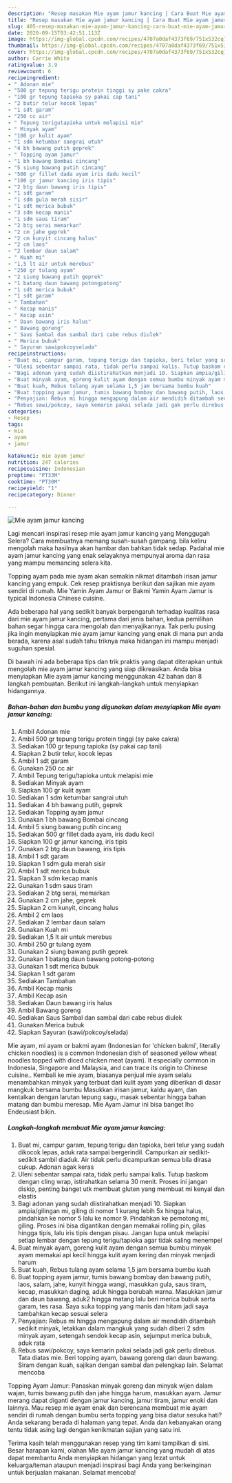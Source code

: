 ```yaml
---
description: "Resep masakan Mie ayam jamur kancing | Cara Buat Mie ayam jamur kancing Yang Enak Dan Lezat"
title: "Resep masakan Mie ayam jamur kancing | Cara Buat Mie ayam jamur kancing Yang Enak Dan Lezat"
slug: 405-resep-masakan-mie-ayam-jamur-kancing-cara-buat-mie-ayam-jamur-kancing-yang-enak-dan-lezat
date: 2020-09-15T03:42:51.113Z
image: https://img-global.cpcdn.com/recipes/4707a0daf4373f69/751x532cq70/mie-ayam-jamur-kancing-foto-resep-utama.jpg
thumbnail: https://img-global.cpcdn.com/recipes/4707a0daf4373f69/751x532cq70/mie-ayam-jamur-kancing-foto-resep-utama.jpg
cover: https://img-global.cpcdn.com/recipes/4707a0daf4373f69/751x532cq70/mie-ayam-jamur-kancing-foto-resep-utama.jpg
author: Carrie White
ratingvalue: 3.9
reviewcount: 6
recipeingredient:
- " Adonan mie"
- "500 gr tepung terigu protein tinggi sy pake cakra"
- "100 gr tepung tapioka sy pakai cap tani"
- "2 butir telur kocok lepas"
- "1 sdt garam"
- "250 cc air"
- " Tepung terigutapioka untuk melapisi mie"
- " Minyak ayam"
- "100 gr kulit ayam"
- "1 sdm ketumbar sangrai utuh"
- "4 bh bawang putih geprek"
- " Topping ayam jamur"
- "1 bh bawang Bombai cincang"
- "5 siung bawang putih cincang"
- "500 gr fillet dada ayam iris dadu kecil"
- "100 gr jamur kancing iris tipis"
- "2 btg daun bawang iris tipis"
- "1 sdt garam"
- "1 sdm gula merah sisir"
- "1 sdt merica bubuk"
- "3 sdm kecap manis"
- "1 sdm saus tiram"
- "2 btg serai memarkan"
- "2 cm jahe geprek"
- "2 cm kunyit cincang halus"
- "2 cm laos"
- "2 lembar daun salam"
- " Kuah mi"
- "1,5 lt air untuk merebus"
- "250 gr tulang ayam"
- "2 siung bawang putih geprek"
- "1 batang daun bawang potongpotong"
- "1 sdt merica bubuk"
- "1 sdt garam"
- " Tambahan"
- " Kecap manis"
- " Kecap asin"
- " Daun bawang iris halus"
- " Bawang goreng"
- " Saus Sambal dan sambal dari cabe rebus diulek"
- " Merica bubuk"
- " Sayuran sawipokcoyselada"
recipeinstructions:
- "Buat mi, campur garam, tepung terigu dan tapioka, beri telur yang sudah dikocok lepas, aduk rata sampai bergerindil. Campurkan air sedikit-sedikit sambil diaduk. Air tidak perlu dicampurkan semua bila dirasa cukup. Adonan agak keras"
- "Uleni sebentar sampai rata, tidak perlu sampai kalis. Tutup baskom dengan cling wrap, istirahatkan selama 30 menit. Proses ini jangan diskip, penting banget utk membuat gluten yang membuat mi kenyal dan elastis"
- "Bagi adonan yang sudah diistirahatkan menjadi 10. Siapkan ampia/gilingan mi, giling di nomor 1 kurang lebih 5x hingga halus, pindahkan ke nomor 5 lalu ke nomor 9. Pindahkan ke pemotong mi, giling. Proses ini bisa digantikan dengan memakai rolling pin, gilas hingga tipis, lalu iris tipis dengan pisau. Jangan lupa untuk melapisi setiap lembar dengan tepung terigu/tapioka agar tidak saling menempel"
- "Buat minyak ayam, goreng kulit ayam dengan semua bumbu minyak ayam memakai api kecil hingga kulit ayam kering dan minyak menjadi harum"
- "Buat kuah, Rebus tulang ayam selama 1,5 jam bersama bumbu kuah"
- "Buat topping ayam jamur, tumis bawang bombay dan bawang putih, laos, salam, jahe, kunyit hingga wangi, masukkan gula, saus tiram, kecap, masukkan daging, aduk hingga berubah warna. Masukkan jamur dan daun bawang, aduk2 hingga matang lalu beri merica bubuk serta garam, tes rasa. Saya suka topping yang manis dan hitam jadi saya tambahkan kecap sesuai selera"
- "Penyajian: Rebus mi hingga mengapung dalam air mendidih ditambah sedikit minyak, letakkan dalam mangkuk yang sudah diberi 2 sdm minyak ayam, setengah sendok kecap asin, sejumput merica bubuk, aduk rata"
- "Rebus sawi/pokcoy, saya kemarin pakai selada jadi gak perlu direbus. Tata diatas mie. Beri topping ayam, bawang goreng dan daun bawang. Siram dengan kuah, sajikan dengan sambal dan pelengkap lain. Selamat mencoba"
categories:
- Resep
tags:
- mie
- ayam
- jamur

katakunci: mie ayam jamur 
nutrition: 247 calories
recipecuisine: Indonesian
preptime: "PT33M"
cooktime: "PT30M"
recipeyield: "1"
recipecategory: Dinner

---
```



![Mie ayam jamur kancing](https://img-global.cpcdn.com/recipes/4707a0daf4373f69/751x532cq70/mie-ayam-jamur-kancing-foto-resep-utama.jpg)

Lagi mencari inspirasi resep mie ayam jamur kancing yang Menggugah Selera? Cara membuatnya memang susah-susah gampang. bila keliru mengolah maka hasilnya akan hambar dan bahkan tidak sedap. Padahal mie ayam jamur kancing yang enak selayaknya mempunyai aroma dan rasa yang mampu memancing selera kita.

Topping ayam pada mie ayam akan semakin nikmat ditambah irisan jamur kancing yang empuk. Cek resep praktisnya berikut dan sajikan mie ayam sendiri di rumah. Mie Yamin Ayam Jamur or Bakmi Yamin Ayam Jamur is typical Indonesia Chinese cuisine.

Ada beberapa hal yang sedikit banyak berpengaruh terhadap kualitas rasa dari mie ayam jamur kancing, pertama dari jenis bahan, kedua pemilihan bahan segar hingga cara mengolah dan menyajikannya. Tak perlu pusing jika ingin menyiapkan mie ayam jamur kancing yang enak di mana pun anda berada, karena asal sudah tahu triknya maka hidangan ini mampu menjadi suguhan spesial.


Di bawah ini ada beberapa tips dan trik praktis yang dapat diterapkan untuk mengolah mie ayam jamur kancing yang siap dikreasikan. Anda bisa menyiapkan Mie ayam jamur kancing menggunakan 42 bahan dan 8 langkah pembuatan. Berikut ini langkah-langkah untuk menyiapkan hidangannya.

<!--inarticleads1-->

##### Bahan-bahan dan bumbu yang digunakan dalam menyiapkan Mie ayam jamur kancing:

1. Ambil  Adonan mie
1. Ambil 500 gr tepung terigu protein tinggi (sy pake cakra)
1. Sediakan 100 gr tepung tapioka (sy pakai cap tani)
1. Siapkan 2 butir telur, kocok lepas
1. Ambil 1 sdt garam
1. Gunakan 250 cc air
1. Ambil  Tepung terigu/tapioka untuk melapisi mie
1. Sediakan  Minyak ayam
1. Siapkan 100 gr kulit ayam
1. Sediakan 1 sdm ketumbar sangrai utuh
1. Sediakan 4 bh bawang putih, geprek
1. Sediakan  Topping ayam jamur
1. Gunakan 1 bh bawang Bombai cincang
1. Ambil 5 siung bawang putih cincang
1. Sediakan 500 gr fillet dada ayam, iris dadu kecil
1. Siapkan 100 gr jamur kancing, iris tipis
1. Gunakan 2 btg daun bawang, iris tipis
1. Ambil 1 sdt garam
1. Siapkan 1 sdm gula merah sisir
1. Ambil 1 sdt merica bubuk
1. Siapkan 3 sdm kecap manis
1. Gunakan 1 sdm saus tiram
1. Sediakan 2 btg serai, memarkan
1. Gunakan 2 cm jahe, geprek
1. Siapkan 2 cm kunyit, cincang halus
1. Ambil 2 cm laos
1. Sediakan 2 lembar daun salam
1. Gunakan  Kuah mi
1. Sediakan 1,5 lt air untuk merebus
1. Ambil 250 gr tulang ayam
1. Gunakan 2 siung bawang putih geprek
1. Gunakan 1 batang daun bawang potong-potong
1. Gunakan 1 sdt merica bubuk
1. Siapkan 1 sdt garam
1. Sediakan  Tambahan
1. Ambil  Kecap manis
1. Ambil  Kecap asin
1. Sediakan  Daun bawang iris halus
1. Ambil  Bawang goreng
1. Sediakan  Saus Sambal dan sambal dari cabe rebus diulek
1. Gunakan  Merica bubuk
1. Siapkan  Sayuran (sawi/pokcoy/selada)


Mie ayam, mi ayam or bakmi ayam (Indonesian for &#39;chicken bakmi&#39;, literally chicken noodles) is a common Indonesian dish of seasoned yellow wheat noodles topped with diced chicken meat (ayam). It especially common in Indonesia, Singapore and Malaysia, and can trace its origin to Chinese cuisine.. Kembali ke mie ayam, biasanya penjual mie ayam selalu menambahkan minyak yang terbuat dari kulit ayam yang diberikan di dasar mangkuk bersama bumbu Masukkan irisan jamur, kaldu ayam, dan kentalkan dengan larutan tepung sagu, masak sebentar hingga bahan matang dan bumbu meresap. Mie Ayam Jamur ini bisa banget lho Endeusiast bikin. 

<!--inarticleads2-->

##### Langkah-langkah membuat Mie ayam jamur kancing:

1. Buat mi, campur garam, tepung terigu dan tapioka, beri telur yang sudah dikocok lepas, aduk rata sampai bergerindil. Campurkan air sedikit-sedikit sambil diaduk. Air tidak perlu dicampurkan semua bila dirasa cukup. Adonan agak keras
1. Uleni sebentar sampai rata, tidak perlu sampai kalis. Tutup baskom dengan cling wrap, istirahatkan selama 30 menit. Proses ini jangan diskip, penting banget utk membuat gluten yang membuat mi kenyal dan elastis
1. Bagi adonan yang sudah diistirahatkan menjadi 10. Siapkan ampia/gilingan mi, giling di nomor 1 kurang lebih 5x hingga halus, pindahkan ke nomor 5 lalu ke nomor 9. Pindahkan ke pemotong mi, giling. Proses ini bisa digantikan dengan memakai rolling pin, gilas hingga tipis, lalu iris tipis dengan pisau. Jangan lupa untuk melapisi setiap lembar dengan tepung terigu/tapioka agar tidak saling menempel
1. Buat minyak ayam, goreng kulit ayam dengan semua bumbu minyak ayam memakai api kecil hingga kulit ayam kering dan minyak menjadi harum
1. Buat kuah, Rebus tulang ayam selama 1,5 jam bersama bumbu kuah
1. Buat topping ayam jamur, tumis bawang bombay dan bawang putih, laos, salam, jahe, kunyit hingga wangi, masukkan gula, saus tiram, kecap, masukkan daging, aduk hingga berubah warna. Masukkan jamur dan daun bawang, aduk2 hingga matang lalu beri merica bubuk serta garam, tes rasa. Saya suka topping yang manis dan hitam jadi saya tambahkan kecap sesuai selera
1. Penyajian: Rebus mi hingga mengapung dalam air mendidih ditambah sedikit minyak, letakkan dalam mangkuk yang sudah diberi 2 sdm minyak ayam, setengah sendok kecap asin, sejumput merica bubuk, aduk rata
1. Rebus sawi/pokcoy, saya kemarin pakai selada jadi gak perlu direbus. Tata diatas mie. Beri topping ayam, bawang goreng dan daun bawang. Siram dengan kuah, sajikan dengan sambal dan pelengkap lain. Selamat mencoba


Topping Ayam Jamur: Panaskan minyak goreng dan minyak wijen dalam wajan, tumis bawang putih dan jahe hingga harum, masukkan ayam. Jamur merang dapat diganti dengan jamur kancing, jamur tiram, jamur enoki dan lainnya. Mau resep mie ayam enak dan berencana membuat mie ayam sendiri di rumah dengan bumbu serta topping yang bisa diatur sesuka hati? Anda sekarang berada di halaman yang tepat. Anda dan kebanyakan orang tentu tidak asing lagi dengan kenikmatan sajian yang satu ini. 

Terima kasih telah menggunakan resep yang tim kami tampilkan di sini. Besar harapan kami, olahan Mie ayam jamur kancing yang mudah di atas dapat membantu Anda menyiapkan hidangan yang lezat untuk keluarga/teman ataupun menjadi inspirasi bagi Anda yang berkeinginan untuk berjualan makanan. Selamat mencoba!
